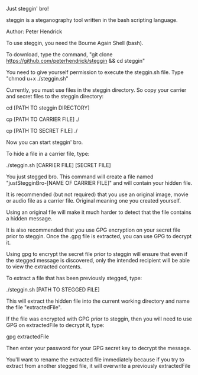 Just steggin' bro!

steggin is a steganography tool written in the bash scripting language.

Author: Peter Hendrick

To use steggin, you need the Bourne Again Shell (bash).

To download, type the command, "git clone https://github.com/peterhendrick/steggin && cd steggin"

You need to give yourself permission to execute the steggin.sh file. Type "chmod u+x ./steggin.sh"

Currently, you must use files in the steggin directory. So copy your carrier and secret files to the steggin directory:

cd [PATH TO steggin DIRECTORY]

cp [PATH TO CARRIER FILE] ./

cp [PATH TO SECRET FILE] ./

Now you can start steggin' bro.

To hide a file in a carrier file, type:

./steggin.sh [CARRIER FILE] [SECRET FILE]

You just stegged bro. This command will create a file named "justStegginBro-[NAME OF CARRIER FILE]" and will contain your hidden file.

It is recommended (but not required) that you use an original image, movie or audio file as a carrier file. Original meaning one you created yourself.

Using an original file will make it much harder to detect that the file contains a hidden message.

It is also recommended that you use GPG encryption on your secret file prior to steggin. Once the .gpg file is extracted, you can use GPG to decrypt it.


Using gpg to encrypt the secret file prior to steggin will ensure that even if the stegged message is discovered,
only the intended recipient will be able to view the extracted contents.


To extract a file that has been previously stegged, type:

./steggin.sh [PATH TO STEGGED FILE]

This will extract the hidden file into the current working directory and name the file "extractedFile".

If the file was encrypted with GPG prior to steggin, then you will need to use GPG on extractedFile to decrypt it, type:

gpg extractedFile

Then enter your password for your GPG secret key to decrypt the message.

You'll want to rename the extracted file immediately because if you try to extract from another stegged file, it will overwrite a previously extractedFile

